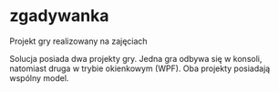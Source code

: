 # zgadywanka
Projekt gry realizowany na zajęciach

Solucja posiada dwa projekty gry. Jedna gra odbywa się w konsoli, natomiast druga w trybie okienkowym (WPF). Oba projekty posiadają wspólny model.
